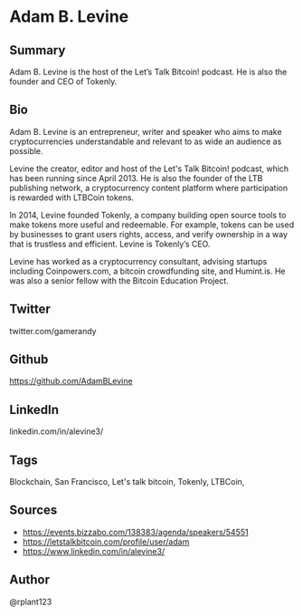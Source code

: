 # Adam B. Levine

## Summary
Adam B. Levine is the host of the Let’s Talk Bitcoin! podcast. He is also the founder and CEO of Tokenly.

## Bio
Adam B. Levine is an entrepreneur, writer and speaker who aims to make cryptocurrencies understandable and relevant to as wide an audience as possible. 

Levine the creator, editor and host of the Let's Talk Bitcoin! podcast, which has been running since April 2013. He is also the founder of the LTB publishing network, a cryptocurrency content platform where participation is rewarded with LTBCoin tokens. 

In 2014, Levine founded Tokenly, a company building open source tools to make tokens more useful and redeemable. For example, tokens can be used by businesses to grant users rights, access, and verify ownership in a way that is trustless and efficient. Levine is Tokenly’s CEO. 

Levine has worked as a cryptocurrency consultant, advising startups including Coinpowers.com, a bitcoin crowdfunding site, and Humint.is. He was also a senior fellow with the Bitcoin Education Project. 

## Twitter
twitter.com/gamerandy

## Github
https://github.com/AdamBLevine

## LinkedIn
linkedin.com/in/alevine3/

## Tags
Blockchain, San Francisco, Let's talk bitcoin, Tokenly, LTBCoin,

## Sources
- https://events.bizzabo.com/138383/agenda/speakers/54551
- https://letstalkbitcoin.com/profile/user/adam
- https://www.linkedin.com/in/alevine3/

## Author
@rplant123
